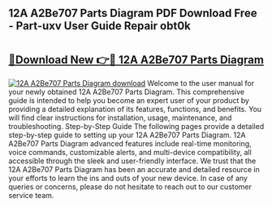 ## 12A A2Be707 Parts Diagram PDF Download Free - Part-uxv User Guide Repair obt0k

# <h2><a href="http://dfqacuu.blite.top/?on=12A+A2Be707+Parts+Diagram">🔗Download New 👉🔴 12A A2Be707 Parts Diagram</a></h2>

[![12A A2Be707 Parts Diagram download](https://i.imgur.com/lujVjoI.png)](http://dfqacuu.blite.top/?on=12A+A2Be707+Parts+Diagram)
Welcome to the user manual for your newly obtained 12A A2Be707 Parts Diagram. This comprehensive guide is intended to help you become an expert user of your product by providing a detailed explanation of its features, functions, and benefits. You will find clear instructions for installation, usage, maintenance, and troubleshooting. Step-by-Step Guide The following pages provide a detailed step-by-step guide to setting up your 12A A2Be707 Parts Diagram. 12A A2Be707 Parts Diagram advanced features include real-time monitoring, voice commands, customizable alerts, and multi-device compatibility, all accessible through the sleek and user-friendly interface. We trust that the 12A A2Be707 Parts Diagram has been an accurate and detailed resource in your efforts to learn the ins and outs of your new device. In case of any queries or concerns, please do not hesitate to reach out to our customer service team.
